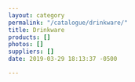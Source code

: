 ```yaml
---
layout: category
permalink: "/catalogue/drinkware/"
title: Drinkware
products: []
photos: []
suppliers: []
date: 2019-03-29 18:13:37 -0500

---
```

